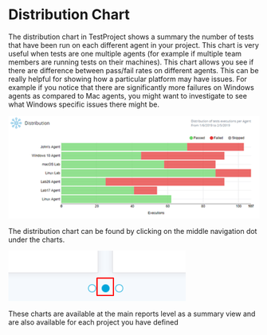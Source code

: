 # Distribution Chart

The distribution chart in TestProject shows a summary the number of tests that have been run on each different agent in your project. This chart is very useful when tests are one multiple agents \(for example if multiple team members are running tests on their machines\). This chart allows you see if there are difference between pass/fail rates on different agents. This can be really helpful for showing how a particular platform may have issues. For example if you notice that there are significantly more failures on Windows agents as compared to Mac agents, you might want to investigate to see what Windows specific issues there might be.

![Distribution Chart](../../.gitbook/assets/image%20%2894%29.png)

The distribution chart can be found by clicking on the middle navigation dot under the charts.

![Distribution and platform chart location](../../.gitbook/assets/image%20%28105%29.png)

These charts are available at the main reports level as a summary view and are also available for each project you have defined



